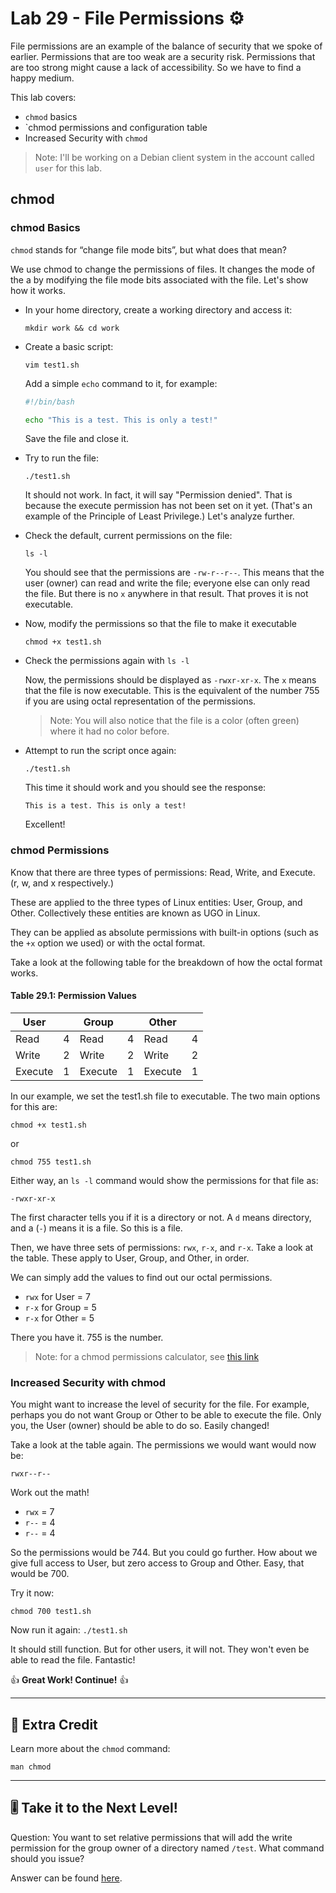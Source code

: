 # Lab 29 - File Permissions ⚙️

File permissions are an example of the balance of security that we spoke of earlier. Permissions that are too weak are a security risk. Permissions that are too strong might cause a lack of accessibility. So we have to find a happy medium.

This lab covers:

- `chmod` basics
- `chmod permissions and configuration table
- Increased Security with `chmod`

> Note: I'll be working on a Debian client system in the account called `user` for this lab.

## chmod

### chmod Basics

`chmod` stands for “change file mode bits”, but what does that mean?

We use chmod to change the permissions of files. It changes the mode of the a by modifying the file mode bits associated with the file. Let's show how it works.

- In your home directory, create a working directory and access it:

  `mkdir work && cd work`

- Create a basic script:

  `vim test1.sh`

  Add a simple `echo` command to it, for example:

  ```bash
  #!/bin/bash

  echo "This is a test. This is only a test!"
  ```
  
  Save the file and close it.

- Try to run the file:

  `./test1.sh`

  It should not work. In fact, it will say "Permission denied". That is because the execute permission has not been set on it yet. (That's an example of the Principle of Least Privilege.) Let's analyze further.

- Check the default, current permissions on the file:

  `ls -l`

  You should see that the permissions are `-rw-r--r--`. This means that the user (owner) can read and write the file; everyone else can only read the file. But there is no `x` anywhere in that result. That proves it is not executable.

- Now, modify the permissions so that the file to make it executable

  `chmod +x test1.sh`

- Check the permissions again with `ls -l`

  Now, the permissions should be displayed as `-rwxr-xr-x`. The `x` means that the file is now executable. This is the equivalent of the number 755 if you are using octal representation of the permissions.

  > Note: You will also notice that the file is a color (often green) where it had no color before.

- Attempt to run the script once again:

  `./test1.sh`

  This time it should work and you should see the response:
  
  `This is a test. This is only a test!`  
  
  Excellent!

### chmod Permissions

Know that there are three types of permissions: Read, Write, and Execute. (r, w, and x respectively.)

These are applied to the three types of Linux entities: User, Group, and Other. Collectively these entities are known as UGO in Linux.

They can be applied as absolute permissions with built-in options (such as the `+x` option we used) or with the octal format.

Take a look at the following table for the breakdown of how the octal format works.

#### Table 29.1: Permission Values

| User     |  | Group    |  | Other     |  |
| -------- |--| -------- |--| ----------|--|
| Read     |4 | Read     |4 | Read      |4 |
| Write    |2 | Write    |2 | Write     |2 |
| Execute  |1 | Execute  |1 | Execute   |1 |

In our example, we set the test1.sh file to executable. The two main options for this are:

`chmod +x test1.sh`

or

`chmod 755 test1.sh`

Either way, an `ls -l` command would show the permissions for that file as:

`-rwxr-xr-x`

The first character tells you if it is a directory or not. A `d` means directory, and a (`-`) means it is a file. So this is a file.

Then, we have three sets of permissions: `rwx`, `r-x`, and `r-x`. Take a look at the table. These apply to User, Group, and Other, in order.

We can simply add the values to find out our octal permissions.

- `rwx` for User = 7
- `r-x` for Group = 5
- `r-x` for Other = 5

There you have it. 755 is the number.

> Note: for a chmod permissions calculator, see [this link](https://chmod-calculator.com/)

### Increased Security with chmod

You might want to increase the level of security for the file. For example, perhaps you do not want Group or Other to be able to execute the file. Only you, the User (owner) should be able to do so. Easily changed!

Take a look at the table again. The permissions we would want would now be:

`rwxr--r--`

Work out the math!

- `rwx` = 7
- `r--` = 4
- `r--` = 4

So the permissions would be 744. But you could go further. How about we give full access to User, but zero access to Group and Other. Easy, that would be 700.

Try it now:

`chmod 700 test1.sh`

Now run it again: `./test1.sh`

It should still function. But for other users, it will not. They won't even be able to read the file. Fantastic!

👍 **Great Work! Continue!** 👍

---

## 📃 Extra Credit

Learn more about the `chmod` command:

`man chmod`

---

## 🎚️ Take it to the Next Level!

Question: You want to set relative permissions that will add the write permission for the group owner of a directory named `/test`. What command should you issue?

Answer can be found [here](../../z-more-stuff/next-level-answers.md#lab-29).